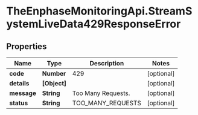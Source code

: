 # TheEnphaseMonitoringApi.StreamSystemLiveData429ResponseError

## Properties

Name | Type | Description | Notes
------------ | ------------- | ------------- | -------------
**code** | **Number** | 429 | [optional] 
**details** | **[Object]** |  | [optional] 
**message** | **String** | Too Many Requests. | [optional] 
**status** | **String** | TOO_MANY_REQUESTS | [optional] 


